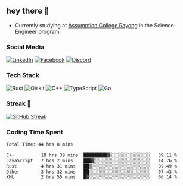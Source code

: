 ## hey there 👋

- Currently studying at [Assumption College Rayong](https://www.acr.ac.th) in the Science-Engineer program.

### Social Media

[![LinkedIn](https://img.shields.io/badge/linkedin-%230077B5.svg?style=for-the-badge&logo=linkedin&logoColor=white)](https://www.linkedin.com/in/kiattisakbeaw/)
[![Facebook](https://img.shields.io/badge/Facebook-%231877F2.svg?style=for-the-badge&logo=Facebook&logoColor=white)](https://www.facebook.com/kiattisakbeawsanburee)
[![Discord](https://img.shields.io/badge/Discord-%235865F2.svg?style=for-the-badge&logo=discord&logoColor=white)](https://discord.gg/dgRsHb5duc)

### Tech Stack
![Rust](https://img.shields.io/badge/rust-%23000000.svg?style=for-the-badge&logo=rust&logoColor=white)
![Qiskit](https://img.shields.io/badge/Qiskit-%236929C4.svg?style=for-the-badge&logo=Qiskit&logoColor=white)
![C++](https://img.shields.io/badge/c++-%2300599C.svg?style=for-the-badge&logo=c%2B%2B&logoColor=white)
![TypeScript](https://img.shields.io/badge/typescript-%23007ACC.svg?style=for-the-badge&logo=typescript&logoColor=white)
![Go](https://img.shields.io/badge/go-%2300ADD8.svg?style=for-the-badge&logo=go&logoColor=white)


### Streak 🚀
[![GitHub Streak](https://streak-stats.demolab.com?user=beawkiattisak&theme=dark&hide_border=true)](https://git.io/streak-stats)
</div>

### Coding Time Spent
<!--START_SECTION:waka-->

```txt
Total Time: 44 hrs 8 mins

C++          18 hrs 39 mins  █████████▓░░░░░░░░░░░░░░░   39.11 %
JavaScript   7 hrs 2 mins    ███▓░░░░░░░░░░░░░░░░░░░░░   14.76 %
Rust         4 hrs 31 mins   ██▒░░░░░░░░░░░░░░░░░░░░░░   09.49 %
Other        3 hrs 32 mins   ██░░░░░░░░░░░░░░░░░░░░░░░   07.43 %
XML          2 hrs 55 mins   █▓░░░░░░░░░░░░░░░░░░░░░░░   06.14 %
```

<!--END_SECTION:waka-->

